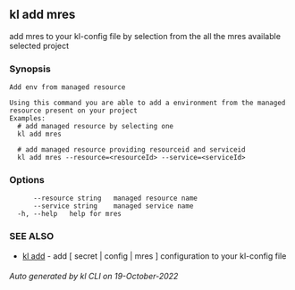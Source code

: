 ## kl add mres

add mres to your kl-config file by selection from the all the mres available selected project

### Synopsis

```
Add env from managed resource

Using this command you are able to add a environment from the managed resource present on your project
Examples:
  # add managed resource by selecting one
  kl add mres

  # add managed resource providing resourceid and serviceid 
  kl add mres --resource=<resourceId> --service=<serviceId>

```

### Options

```
      --resource string   managed resource name
      --service string    managed service name
  -h, --help   help for mres
```

### SEE ALSO

* [kl add](kl_add.md)  - add [ secret | config | mres ] configuration to your kl-config file

###### Auto generated by kl CLI on 19-October-2022
